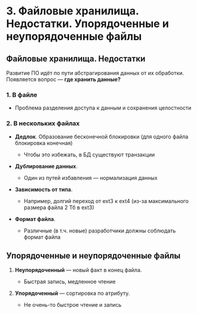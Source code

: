 # 3. Файловые хранилища. Недостатки. Упорядоченные и неупорядоченные файлы

## Файловые хранилища. Недостатки

Развитие ПО идёт по пути абстрагирования данных от их обработки. Появляется вопрос — **где хранить данные?**

### 1. В файле

- Проблема разделения доступа к данным и сохранения целостности

### 2. В нескольких файлах

- **Дедлок**. Образование бесконечной блокировки (для одного файла блокировка конечная)

  - Чтобы это избежать, в БД существуют транзакции

- **Дублирование данных**.

  - Один из путей избавления — нормализация данных

- **Зависимость от типа**.

  - Например, долгий переход от ext3 к ext4 (из-за максимального размера файла 2 Тб в ext3)

- **Формат файла**.

  - Различные (в т.ч. новые) разработчики должны соблюдать формат файла

## Упорядоченные и неупорядоченные файлы

1. **Неупорядоченный** — новый факт в конец файла.

    - Быстрая запись, медленное чтение

2. **Упорядоченный** — сортировка по атрибуту.

    - Не очень-то быстрое чтение и запись


